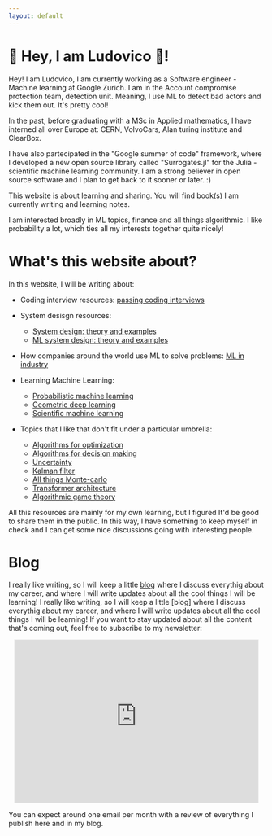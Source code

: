 ```yaml
---
layout: default
---
```



# 👋 Hey, I am Ludovico 🐻! 
Hey!
I am Ludovico, I am currently working as a Software engineer - Machine learning at Google Zurich. 
I am in the Account compromise protection team, detection unit. Meaning, I use ML to detect bad actors and kick them out. It's pretty cool!

In the past, before graduating with a MSc in Applied mathematics, I have interned all over Europe at: CERN, VolvoCars, Alan turing institute and ClearBox. 

I have also partecipated in the "Google summer of code" framework, where I developed a new open source library called "Surrogates.jl" for the Julia - scientific machine learning community. I am a strong believer in open source software and I plan to get back to it sooner or later. :)

This website is about learning and sharing. You will find book(s) I am currently writing and learning notes. 

I am interested broadly in ML topics, finance and all things algorithmic. I like probability a lot, which ties all my interests together quite nicely! 

# What's this website about? 
In this website, I will be writing about: 
- Coding interview resources: [passing coding interviews](./coding/codingInterviews.html)

- System desisgn resources:
    - [System design: theory and examples](./systems/SysDesign/SysDesign.html)
    - [ML system design: theory and examples](./systems/MLSysDesign/SysDesign.html)

- How companies around the world use ML to solve problems: [ML in industry](./ML_papers/ML.html)

- Learning Machine Learning: 
    - [Probabilistic machine learning](./PML/pml1.html)
    - [Geometric deep learning](./Geometric/geo1.html)
    - [Scientific machine learning](./SCIML/sciml1.html)

- Topics that I like that don't fit under a particular umbrella:
    - [Algorithms for optimization](./misc/AlgoOpt/algo1.html)
    - [Algorithms for decision making](./misc/AlgoDec/algo1.html)
    - [Uncertainty](./misc/Uncertain/uncertain1.html)
    - [Kalman filter](./misc/Kalman/kalman1.html)
    - [All things Monte-carlo](./misc/MonteCarlo/montecarlo1.html)
    - [Transformer architecture](./misc/Transformer/trans1.html)
    - [Algorithmic game theory](./misc/AlgoGMT/algoGMT.html)



All this resources are mainly for my own learning, but I figured It'd be good to share them in the public. In this way, I have something to keep myself in check and I can get some nice discussions going with interesting people. 

# Blog 
I really like writing, so I will keep a little [blog](./myblog/start_page.html) where I discuss everythig about my career, and where I will write updates about all the cool things I will be learning!
I really like writing, so I will keep a little [blog] where I discuss everythig about my career, and where I will write updates about all the cool things I will be learning!
If you want to stay updated about all the content that's coming out, feel free to subscribe to my newsletter:
<p align="center">
<iframe src="https://machinelearningatscale.substack.com/embed" width="480" height="320" style="border:1px solid #EEE; background:white;" frameborder="0" scrolling="no"></iframe>
</p>

You can expect around one email per month with a review of everything I publish here and in my blog.  

